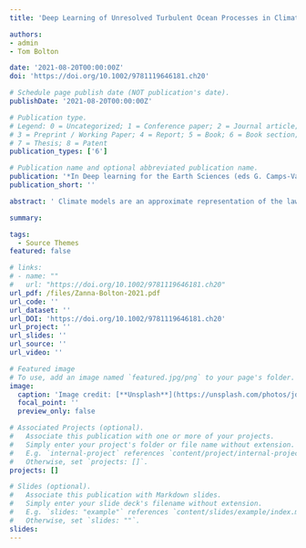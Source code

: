 ```yaml
---
title: 'Deep Learning of Unresolved Turbulent Ocean Processes in Climate Models'

authors:
- admin
- Tom Bolton

date: '2021-08-20T00:00:00Z'
doi: 'https://doi.org/10.1002/9781119646181.ch20'

# Schedule page publish date (NOT publication's date).
publishDate: '2021-08-20T00:00:00Z'

# Publication type.
# Legend: 0 = Uncategorized; 1 = Conference paper; 2 = Journal article;
# 3 = Preprint / Working Paper; 4 = Report; 5 = Book; 6 = Book section;
# 7 = Thesis; 8 = Patent
publication_types: ['6']

# Publication name and optional abbreviated publication name.
publication: '*In Deep learning for the Earth Sciences (eds G. Camps-Valls, D. Tuia, X.X. Zhu and M. Reichstein)*'
publication_short: ''

abstract: ' Climate models are an approximate representation of the laws of physics describing the evolution of the ocean and atmosphere dynamics. Due to limited computational resources, many ocean processes, which are crucial for the transport of heat and carbon, occur at scales smaller than the grid resolution of climate models. Therefore, we rely on approximations, called parameterizations, to represent these unresolved processes in climate models. Parameterizations, traditionally derived from semi-empirical or idealized theories, are often imperfect and can lead to biases in climate models. Machine learning algorithms, and deep learning (DL) algorithms in particular, could provide an avenue to improve the representation of unresolved processes in ocean models by efficiently extracting information from high-resolution ocean simulations and/or observational data, potentially enhancing the skill of parameterizations in climate models.'

summary: 

tags:
  - Source Themes
featured: false

# links:
# - name: ""
#   url: "https://doi.org/10.1002/9781119646181.ch20"
url_pdf: /files/Zanna-Bolton-2021.pdf
url_code: ''
url_dataset: ''
url_DOI: 'https://doi.org/10.1002/9781119646181.ch20'
url_project: ''
url_slides: ''
url_source: ''
url_video: ''

# Featured image
# To use, add an image named `featured.jpg/png` to your page's folder.
image:
  caption: 'Image credit: [**Unsplash**](https://unsplash.com/photos/jdD8gXaTZsc)'
  focal_point: ''
  preview_only: false

# Associated Projects (optional).
#   Associate this publication with one or more of your projects.
#   Simply enter your project's folder or file name without extension.
#   E.g. `internal-project` references `content/project/internal-project/index.md`.
#   Otherwise, set `projects: []`.
projects: []

# Slides (optional).
#   Associate this publication with Markdown slides.
#   Simply enter your slide deck's filename without extension.
#   E.g. `slides: "example"` references `content/slides/example/index.md`.
#   Otherwise, set `slides: ""`.
slides:
---
```


